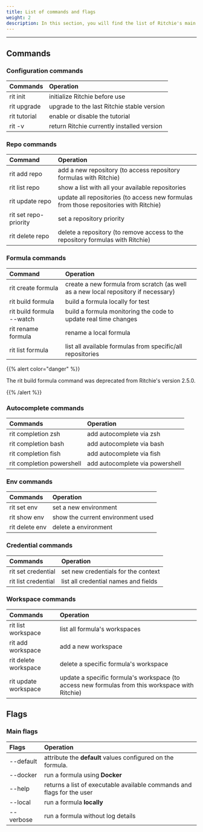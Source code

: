 ```yaml
---
title: List of commands and flags
weight: 2
description: In this section, you will find the list of Ritchie's main commands 
---
```


---

## **Commands**

### **Configuration commands**

| Commands      | Operation                                  |
| :------------ | :----------------------------------------- |
| rit init      | initialize Ritchie before use              |
| rit upgrade   | upgrade to the last Ritchie stable version |
| rit tutorial  | enable or disable the tutorial             |
| rit -v        | return Ritchie currently installed version |

### **Repo commands**

| Command               | Operation                                                                               |
| :-------------------- | :-------------------------------------------------------------------------------------- |
| rit add repo          | add a new repository (to access repository formulas with Ritchie)                       |
| rit list repo         | show a list with all your available repositories                                        |
| rit update repo       | update all repositories (to access new formulas from those repositories with Ritchie)   |
| rit set repo-priority | set a repository priority                                                               |
| rit delete repo       | delete a repository (to remove access to the repository formulas with Ritchie)          |

### **Formula commands**

| Command                     | Operation                                                                               |
| :-------------------------- | :-------------------------------------------------------------------------------------- |
| rit create formula          | create a new formula from scratch (as well as a new local repository if necessary)      |
| rit build formula           | build a formula locally for test                                                        |
| rit build formula --watch   | build a formula monitoring the code to update real time changes                         |
| rit rename formula          | rename a local formula                                                                  |
| rit list formula            | list all available formulas from specific/all repositories                              |


{{% alert color="danger" %}}

The rit build formula command was deprecated from Ritchie's version 2.5.0.

{{% /alert %}}

### **Autocomplete commands**

| Commands                  | Operation                       |
| :------------------------ | :------------------------------ |
| rit completion zsh        | add autocomplete via zsh        |
| rit completion bash       | add autocomplete via bash       |
| rit completion fish       | add autocomplete via fish       |
| rit completion powershell | add autocomplete via powershell |

### **Env commands**

| Commands       | Operation                         |
| :------------- | :-------------------------------- |
| rit set env    | set a new environment             |
| rit show env   | show the current environment used |
| rit delete env | delete a environment              |

### **Credential commands**

| Commands            | Operation                            |
| :------------------ | :----------------------------------- |
| rit set credential  | set new credentials for the context  |
| rit list credential | list all credential names and fields |

### **Workspace commands**

| Commands             | Operation                                                                                       |
| :------------------- | :---------------------------------------------------------------------------------------------- |
| rit list workspace   | list all formula's workspaces                                                                   |
| rit add workspace    | add a new workspace                                                                             |
| rit delete workspace | delete a specific formula's workspace                                                           |
| rit update workspace | update a specific formula's workspace (to access new formulas from this workspace with Ritchie) |

## **Flags**

### **Main flags**

| Flags     | Operation                                                              |
| :-------- | :--------------------------------------------------------------------- |
| -\-default | attribute the **default** values configured on the formula.            |
| -\-docker  | run a formula using **Docker**                                         |
| -\-help    | returns a list of executable available commands and flags for the user |
| -\-local   | run a formula **locally**                                              |
| -\-verbose | run a formula without log details                                      |
